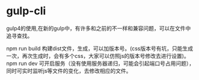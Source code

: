 # gulp-cli

gulp4的使用,在新的gulp中，有许多和之前的不一样和兼容问题，可以在文件中追寻查找。

npm run build 构建dist文件，生成，可以加版本号。(css版本号有坑，只能生成一次，再次生成时，会有多个css，大家可以仿照js的版本号修改去进行设置)。
<br/>
npm run dev 可开启服务（没有使用服务器递归，可能会引起端口号占用问题），同时可实时监听js等文件的变化，去修改相应的文件。
